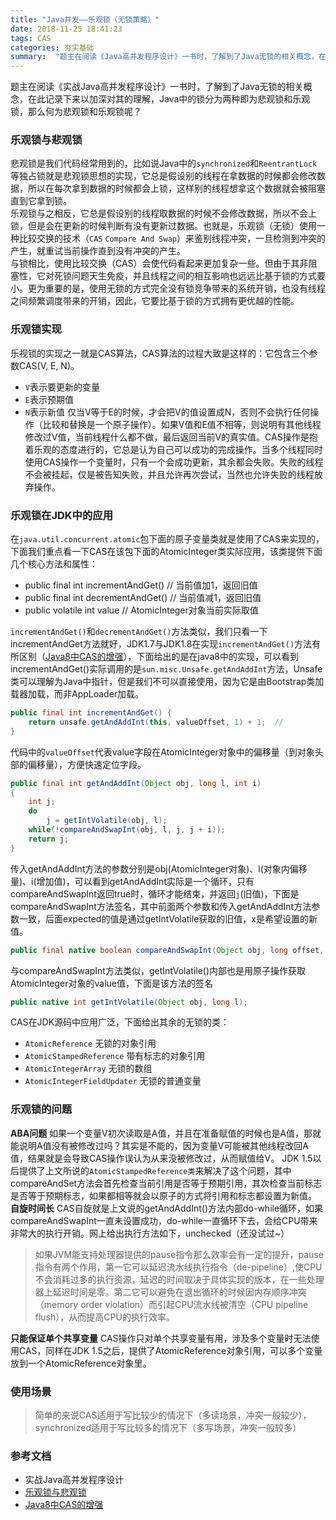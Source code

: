 ```yaml
---
title: "Java并发——乐观锁（无锁策略）"
date: 2018-11-25 18:41:23
tags: CAS
categories: 夯实基础
summary:  "题主在阅读《Java高并发程序设计》一书时，了解到了Java无锁的相关概念，在此记录下来以加深对其的理解，Java中的锁分为两种即为悲观锁和乐观锁，那么何为悲观锁和乐观锁呢？" 
---
```

题主在阅读《实战Java高并发程序设计》一书时，了解到了Java无锁的相关概念，在此记录下来以加深对其的理解，Java中的锁分为两种即为悲观锁和乐观锁，那么何为悲观锁和乐观锁呢？<!-- more -->
### 乐观锁与悲观锁
悲观锁是我们代码经常用到的，比如说Java中的`synchronized`和`ReentrantLock`等独占锁就是悲观锁思想的实现，它总是假设别的线程在拿数据的时候都会修改数据，所以在每次拿到数据的时候都会上锁，这样别的线程想拿这个数据就会被阻塞直到它拿到锁。  
乐观锁与之相反，它总是假设别的线程取数据的时候不会修改数据，所以不会上锁，但是会在更新的时候判断有没有更新过数据。也就是，乐观锁（无锁）使用一种比较交换的技术（`CAS` `Compare And Swap`）来鉴别线程冲突，一旦检测到冲突的产生，就重试当前操作直到没有冲突的产生。  
与锁相比，使用比较交换（CAS）会使代码看起来更加复杂一些。但由于其非阻塞性，它对死锁问题天生免疫，并且线程之间的相互影响也远远比基于锁的方式要小。更为重要的是，使用无锁的方式完全没有锁竞争带来的系统开销，也没有线程之间频繁调度带来的开销，因此，它要比基于锁的方式拥有更优越的性能。
### 乐观锁实现
乐视锁的实现之一就是CAS算法，CAS算法的过程大致是这样的：它包含三个参数CAS(V, E, N)。
- `V`表示要更新的变量
- `E`表示预期值
- `N`表示新值
仅当V等于E的时候，才会把V的值设置成N，否则不会执行任何操作（比较和替换是一个原子操作）。如果V值和E值不相等，则说明有其他线程修改过V值，当前线程什么都不做，最后返回当前V的真实值。CAS操作是抱着乐观的态度进行的，它总是认为自己可以成功的完成操作。当多个线程同时使用CAS操作一个变量时，只有一个会成功更新，其余都会失败。失败的线程不会被挂起，仅是被告知失败，并且允许再次尝试，当然也允许失败的线程放弃操作。

### 乐观锁在JDK中的应用
在`java.util.concurrent.atomic`包下面的原子变量类就是使用了CAS来实现的，下面我们重点看一下CAS在该包下面的AtomicInteger类实际应用，该类提供下面几个核心方法和属性：
- public final int incrementAndGet()  // 当前值加1，返回旧值
- public final int decrementAndGet() // 当前值减1，返回旧值
- public volatile int value // AtomicInteger对象当前实际取值

`incrementAndGet()`和`decrementAndGet()`方法类似，我们只看一下incrementAndGet方法就好，JDK1.7与JDK1.8在实现`incrementAndGet()`方法有所区别（[Java8中CAS的增强](http://ifeve.com/enhanced-cas-in-jdk8/)），下面给出的是在java8中的实现，可以看到incrementAndGet()实际调用的是`sun.misc.Unsafe.getAndAddInt`方法，Unsafe类可以理解为Java中指针，但是我们不可以直接使用，因为它是由Bootstrap类加载器加载，而非AppLoader加载。
```java
public final int incrementAndGet() {
    return unsafe.getAndAddInt(this, valueOffset, 1) + 1;  // 
}
```
代码中的`valueOffset`代表value字段在AtomicInteger对象中的偏移量（到对象头部的偏移量），方便快速定位字段。
```java
public final int getAndAddInt(Object obj, long l, int i)
{
    int j;
    do
        j = getIntVolatile(obj, l);
    while(!compareAndSwapInt(obj, l, j, j + i));
    return j;
}
```
传入getAndAddInt方法的参数分别是obj(AtomicInteger对象)、l(对象内偏移量)、i(增加值)，可以看到getAndAddInt实际是一个循环，只有compareAndSwapInt返回true时，循环才能结束，并返回`j`(旧值)，下面是compareAndSwapInt方法签名，其中前面两个参数和传入getAndAddInt方法参数一致，后面expected的值是通过getIntVolatile获取的旧值，x是希望设置的新值。
```java
public final native boolean compareAndSwapInt(Object obj, long offset, int expected, int x);
```
与compareAndSwapInt方法类似，getIntVolatile()内部也是用原子操作获取AtomicInteger对象的value值，下面是该方法的签名
```java
public native int getIntVolatile(Object obj, long l);
```
CAS在JDK源码中应用广泛，下面给出其余的无锁的类：
- `AtomicReference`  无锁的对象引用
- `AtomicStampedReference` 带有标志的对象引用
- `AtomicIntegerArray` 无锁的数组
- `AtomicIntegerFieldUpdater` 无锁的普通变量
### 乐观锁的问题
**ABA问题**
如果一个变量V初次读取是A值，并且在准备赋值的时候也是A值，那就能说明A值没有被修改过吗？其实是不能的，因为变量V可能被其他线程改回A值，结果就是会导致CAS操作误认为从来没被修改过，从而赋值给V。
JDK 1.5以后提供了上文所说的`AtomicStampedReference类`来解决了这个问题，其中compareAndSet方法会首先检查当前引用是否等于预期引用，其次检查当前标志是否等于预期标志，如果都相等就会以原子的方式将引用和标志都设置为新值。
**自旋时间长**
CAS自旋就是上文说的getAndAddInt()方法内部do-while循环，如果compareAndSwapInt一直未设置成功，do-while一直循环下去，会给CPU带来非常大的执行开销。网上给出执行方法如下，unchecked（还没试过~）
>  如果JVM能支持处理器提供的pause指令那么效率会有一定的提升，pause指令有两个作用，第一它可以延迟流水线执行指令（de-pipeline）,使CPU不会消耗过多的执行资源，延迟的时间取决于具体实现的版本，在一些处理器上延迟时间是零。第二它可以避免在退出循环的时候因内存顺序冲突（memory order violation）而引起CPU流水线被清空（CPU pipeline flush），从而提高CPU的执行效率。

**只能保证单个共享变量**
CAS操作只对单个共享变量有用，涉及多个变量时无法使用CAS，同样在JDK 1.5之后，提供了AtomicReference对象引用，可以多个变量放到一个AtomicReference对象里。
### 使用场景
>  简单的来说CAS适用于写比较少的情况下（多读场景，冲突一般较少），synchronized适用于写比较多的情况下（多写场景，冲突一般较多）
### 参考文档
- 实战Java高并发程序设计
- [乐观锁与悲观锁](https://github.com/Snailclimb/JavaGuide/blob/master/%E9%9D%A2%E8%AF%95%E5%BF%85%E5%A4%87/%E9%9D%A2%E8%AF%95%E5%BF%85%E5%A4%87%E4%B9%8B%E4%B9%90%E8%A7%82%E9%94%81%E4%B8%8E%E6%82%B2%E8%A7%82%E9%94%81.md)
- [Java8中CAS的增强](http://ifeve.com/enhanced-cas-in-jdk8/)
